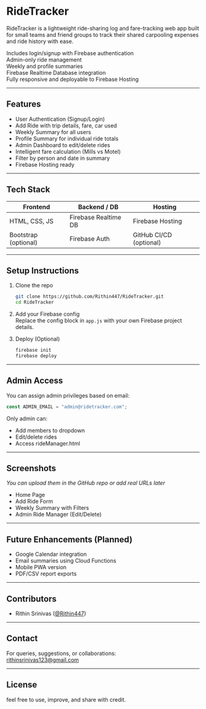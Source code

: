 # RideTracker

RideTracker is a lightweight ride-sharing log and fare-tracking web app built for small teams and friend groups to track their shared carpooling expenses and ride history with ease.

Includes login/signup with Firebase authentication  
Admin-only ride management  
Weekly and profile summaries  
Firebase Realtime Database integration  
Fully responsive and deployable to Firebase Hosting

---

## Features

- User Authentication (Signup/Login)
- Add Ride with trip details, fare, car used
- Weekly Summary for all users
- Profile Summary for individual ride totals
- Admin Dashboard to edit/delete rides
- Intelligent fare calculation (Mills vs Motel)
- Filter by person and date in summary
- Firebase Hosting ready

---

## Tech Stack

| Frontend     | Backend / DB       | Hosting         |
|--------------|--------------------|------------------|
| HTML, CSS, JS| Firebase Realtime DB | Firebase Hosting |
| Bootstrap (optional) | Firebase Auth | GitHub CI/CD (optional) |

---

## Setup Instructions

1. Clone the repo
   ```bash
   git clone https://github.com/Rithin447/RideTracker.git
   cd RideTracker
   ```

2. Add your Firebase config  
   Replace the config block in `app.js` with your own Firebase project details.

3. Deploy (Optional)
   ```bash
   firebase init
   firebase deploy
   ```

---

## Admin Access

You can assign admin privileges based on email:
```js
const ADMIN_EMAIL = "admin@ridetracker.com";
```

Only admin can:
- Add members to dropdown
- Edit/delete rides
- Access rideManager.html

---

## Screenshots

_You can upload them in the GitHub repo or add real URLs later_

- Home Page
- Add Ride Form
- Weekly Summary with Filters
- Admin Ride Manager (Edit/Delete)

---

## Future Enhancements (Planned)

- Google Calendar integration
- Email summaries using Cloud Functions
- Mobile PWA version
- PDF/CSV report exports

---

## Contributors

- Rithin Srinivas ([@Rithin447](https://github.com/Rithin447))

---

## Contact

For queries, suggestions, or collaborations:  
rithinsrinivas123@gmail.com

---

## License

feel free to use, improve, and share with credit.
